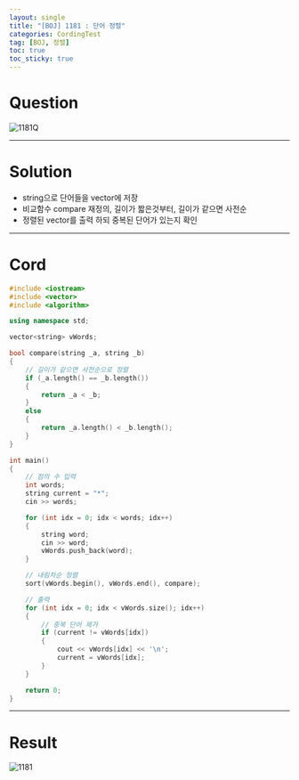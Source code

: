 ```yaml
---
layout: single
title: "[BOJ] 1181 : 단어 정렬"
categories: CordingTest
tag: [BOJ, 정렬]
toc: true
toc_sticky: true
---
```


# Question
![1181Q](https://user-images.githubusercontent.com/97664446/169301602-f642aebc-108b-49c4-8f29-72785d146332.PNG)
***

# Solution
- string으로 단어들을 vector에 저장
- 비교함수 compare 재정의, 길이가 짧은것부터, 길이가 같으면 사전순
- 정렬된 vector를 출력 하되 중복된 단어가 있는지 확인
***

# Cord
```c++
#include <iostream>
#include <vector>
#include <algorithm>

using namespace std;

vector<string> vWords;

bool compare(string _a, string _b)
{
	// 길이가 같으면 사전순으로 정렬
	if (_a.length() == _b.length())
	{
		return _a < _b;
	}
	else
	{
		return _a.length() < _b.length();
	}
}

int main()
{
	// 점의 수 입력
	int words;
	string current = "*";
	cin >> words;

	for (int idx = 0; idx < words; idx++)
	{
		string word;
		cin >> word;
		vWords.push_back(word);
	}

	// 내림차순 정렬
	sort(vWords.begin(), vWords.end(), compare);

	// 출력
	for (int idx = 0; idx < vWords.size(); idx++)
	{
		// 중복 단어 제거
		if (current != vWords[idx])
		{
			cout << vWords[idx] << '\n';
			current = vWords[idx];
		}
	}

	return 0;
}
```
***

# Result
![1181](https://user-images.githubusercontent.com/97664446/169301624-6b5aeb7b-8233-48f6-abac-08a44ac10ef8.PNG)
